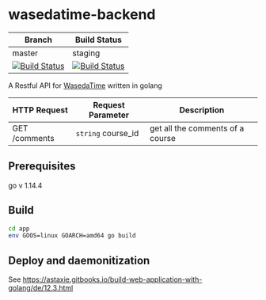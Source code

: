 # wasedatime-backend

Branch | Build Status
--- | --- 
master | staging
[![Build Status](https://travis-ci.com/wasedatime/wasedatime-backend.svg?branch=master)](https://travis-ci.com/wasedatime/wasedatime-backend) | [![Build Status](https://travis-ci.com/wasedatime/wasedatime-backend.svg?branch=staging)](https://travis-ci.com/wasedatime/wasedatime-backend)

A Restful API for [WasedaTime](https://wasedatime.com/) written in golang

| HTTP Request  | Request Parameter  | Description                      |
| ------------- | ------------------ | -------------------------------- |
| GET /comments | `string` course_id | get all the comments of a course |

## Prerequisites

go v 1.14.4

## Build

```bash
cd app
env GOOS=linux GOARCH=amd64 go build
```

## Deploy and daemonitization

See https://astaxie.gitbooks.io/build-web-application-with-golang/de/12.3.html
